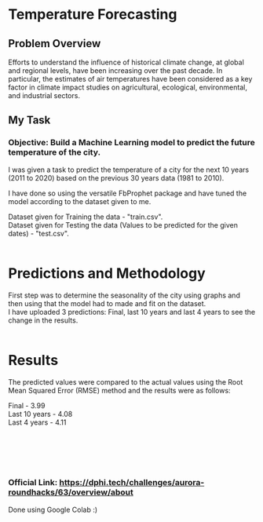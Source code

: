 # Temperature Forecasting<br>

## Problem Overview
Efforts to understand the influence of historical climate change, at global and regional levels, have been increasing over the past decade. In particular, the estimates of air temperatures have been considered as a key factor in climate impact studies on agricultural, ecological, environmental, and industrial sectors.

## My Task
### Objective: Build a Machine Learning model to predict the future temperature of the city.
I was given a task to predict the temperature of a city for the next 10 years (2011 to 2020) based on the previous 30 years data (1981 to 2010).<br>

I have done so using the versatile FbProphet package and have tuned the model according to the dataset given to me.<br>

Dataset given for Training the data - "train.csv".<br>
Dataset given for Testing the data (Values to be predicted for the given dates) - "test.csv".<br><br>

# Predictions and Methodology<br>

First step was to determine the seasonality of the city using graphs and then using that the model had to made and fit on the dataset. <br>
I have uploaded 3 predictions: Final, last 10 years and last 4 years to see the change in the results.<br><br>

# Results<br>

The predicted values were compared to the actual values using the Root Mean Squared Error (RMSE) method and the results were as follows:<br>

Final - 3.99 <br>
Last 10 years - 4.08 <br>
Last 4 years - 4.11 <br>

<br><br><br><br>

### Official Link: https://dphi.tech/challenges/aurora-roundhacks/63/overview/about
Done using Google Colab :)
